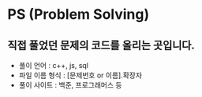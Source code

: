 # PS (Problem Solving)
## 직접 풀었던 문제의 코드를 올리는 곳입니다.
- 풀이 언어 : c++, js, sql
- 파일 이름 형식 : [문제번호 or 이름].확장자
- 풀이 사이트 : 백준, 프로그래머스 등
